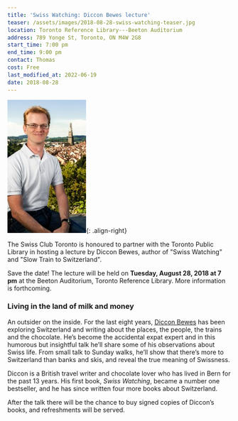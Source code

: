 ```yaml
---
title: 'Swiss Watching: Diccon Bewes lecture'
teaser: /assets/images/2018-08-28-swiss-watching-teaser.jpg
location: Toronto Reference Library---Beeton Auditorium
address: 789 Yonge St, Toronto, ON M4W 2G8
start_time: 7:00 pm
end_time: 9:00 pm
contact: Thomas
cost: Free
last_modified_at: 2022-06-19
date: 2018-08-28
---
```


![Diccon Bewes](/assets/images/2018-08-28-diccon-bewes.jpg){: .align-right}

The Swiss Club Toronto is honoured to partner with the Toronto Public Library
in hosting a lecture by Diccon Bewes, author of "Swiss Watching" and "Slow
Train to Switzerland".

Save the date! The lecture will be held on **Tuesday, August 28, 2018 at 7 pm**
at the Beeton Auditorium, Toronto Reference Library. More information is
forthcoming.

### Living in the land of milk and money

An outsider on the inside. For the last eight years, [Diccon Bewes][diccon] has
been exploring Switzerland and writing about the places, the people, the trains
and the chocolate. He’s become the accidental expat expert and in this humorous
but insightful talk he’ll share some of his observations about Swiss life. From
small talk to Sunday walks, he’ll show that there’s more to Switzerland than
banks and skis, and reveal the true meaning of Swissness.

Diccon is a British travel writer and chocolate lover who has lived in Bern for
the past 13 years. His first book, *Swiss Watching*, became a number one
bestseller, and he has since written four more books about Switzerland.

After the talk there will be the chance to buy signed copies of Diccon’s books,
and refreshments will be served.

[diccon]: <https://www.dicconbewes.com/>

